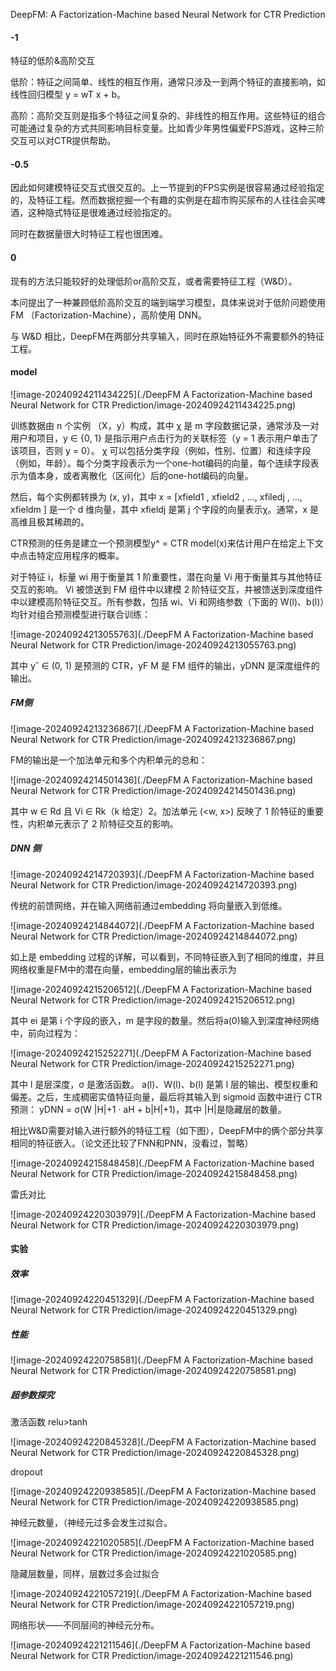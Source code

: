 DeepFM: A Factorization-Machine based Neural Network for CTR Prediction

#### -1

特征的低阶&高阶交互

低阶：特征之间简单、线性的相互作用，通常只涉及一到两个特征的直接影响，如线性回归模型 y = wT x + b。

高阶：高阶交互则是指多个特征之间复杂的、非线性的相互作用。这些特征的组合可能通过复杂的方式共同影响目标变量。比如青少年男性偏爱FPS游戏，这种三阶交互可以对CTR提供帮助。

#### -0.5

因此如何建模特征交互式很交互的。上一节提到的FPS实例是很容易通过经验指定的，及特征工程。然而数据挖掘一个有趣的实例是在超市购买尿布的人往往会买啤酒，这种隐式特征是很难通过经验指定的。

同时在数据量很大时特征工程也很困难。

#### 0

现有的方法只能较好的处理低阶or高阶交互，或者需要特征工程（W&D）。

本问提出了一种兼顾低阶高阶交互的端到端学习模型，具体来说对于低阶问题使用FM （Factorization-Machine），高阶使用 DNN。

与 W&D 相比，DeepFM在两部分共享输入，同时在原始特征外不需要额外的特征工程。

#### model

![image-20240924211434225](./DeepFM A Factorization-Machine based Neural Network for CTR Prediction/image-20240924211434225.png)

训练数据由 n 个实例 （X，y）构成，其中 χ 是 m 字段数据记录，通常涉及一对用户和项目，y ∈ {0, 1} 是指示用户点击行为的关联标签（y = 1 表示用户单击了该项目，否则 y = 0）。 χ 可以包括分类字段（例如，性别、位置）和连续字段（例如，年龄）。每个分类字段表示为一个one-hot编码的向量，每个连续字段表示为值本身，或者离散化（区间化）后的one-hot编码的向量。

然后，每个实例都转换为 (x, y)，其中 x = [xfield1 , xfield2 , ..., xfiledj , ..., xfieldm ] 是一个 d 维向量，其中 xfieldj 是第 j 个字段的向量表示χ。通常，x 是高维且极其稀疏的。

CTR预测的任务是建立一个预测模型y^ = CTR model(x)来估计用户在给定上下文中点击特定应用程序的概率。

对于特征 i，标量 wi 用于衡量其 1 阶重要性，潜在向量 Vi 用于衡量其与其他特征交互的影响。 Vi 被馈送到 FM 组件中以建模 2 阶特征交互，并被馈送到深度组件中以建模高阶特征交互。所有参数，包括 wi、Vi 和网络参数（下面的 W(l)、b(l)）均针对组合预测模型进行联合训练：

![image-20240924213055763](./DeepFM A Factorization-Machine based Neural Network for CTR Prediction/image-20240924213055763.png)

其中 yˆ ∈ (0, 1) 是预测的 CTR，yF M 是 FM 组件的输出，yDNN 是深度组件的输出。

##### FM侧

![image-20240924213236867](./DeepFM A Factorization-Machine based Neural Network for CTR Prediction/image-20240924213236867.png)

FM的输出是一个加法单元和多个内积单元的总和：

![image-20240924214501436](./DeepFM A Factorization-Machine based Neural Network for CTR Prediction/image-20240924214501436.png)

其中 w ∈ Rd 且 Vi ∈ Rk（k 给定）2。加法单元 (<w, x>) 反映了 1 阶特征的重要性，内积单元表示了 2 阶特征交互的影响。

##### DNN 侧

![image-20240924214720393](./DeepFM A Factorization-Machine based Neural Network for CTR Prediction/image-20240924214720393.png)

传统的前馈网络，并在输入网络前通过embedding 将向量嵌入到低维。

![image-20240924214844072](./DeepFM A Factorization-Machine based Neural Network for CTR Prediction/image-20240924214844072.png)

如上是 embedding 过程的详解，可以看到，不同特征嵌入到了相同的维度，并且网络权重是FM中的潜在向量，embedding层的输出表示为

![image-20240924215206512](./DeepFM A Factorization-Machine based Neural Network for CTR Prediction/image-20240924215206512.png)

其中 ei 是第 i 个字段的嵌入，m 是字段的数量。然后将a(0)输入到深度神经网络中，前向过程为：

![image-20240924215252271](./DeepFM A Factorization-Machine based Neural Network for CTR Prediction/image-20240924215252271.png)

其中 l 是层深度，σ 是激活函数。 a(l)、W(l)、b(l) 是第 l 层的输出、模型权重和偏差。之后，生成稠密实值特征向量，最后将其输入到 sigmoid 函数中进行 CTR 预测： yDNN = σ(W |H|+1 · aH + b|H|+1)，其中 |H|是隐藏层的数量。

相比W&D需要对输入进行额外的特征工程（如下图），DeepFM中的俩个部分共享相同的特征嵌入。（论文还比较了FNN和PNN，没看过，暂略）

![image-20240924215848458](./DeepFM A Factorization-Machine based Neural Network for CTR Prediction/image-20240924215848458.png)

雷氏对比

![image-20240924220303979](./DeepFM A Factorization-Machine based Neural Network for CTR Prediction/image-20240924220303979.png)

#### 实验

##### 效率

![image-20240924220451329](./DeepFM A Factorization-Machine based Neural Network for CTR Prediction/image-20240924220451329.png)

##### 性能

![image-20240924220758581](./DeepFM A Factorization-Machine based Neural Network for CTR Prediction/image-20240924220758581.png)

##### 超参数探究

激活函数 relu>tanh

![image-20240924220845328](./DeepFM A Factorization-Machine based Neural Network for CTR Prediction/image-20240924220845328.png)

dropout

![image-20240924220938585](./DeepFM A Factorization-Machine based Neural Network for CTR Prediction/image-20240924220938585.png)

神经元数量，（神经元过多会发生过拟合。

![image-20240924221020585](./DeepFM A Factorization-Machine based Neural Network for CTR Prediction/image-20240924221020585.png)

隐藏层数量，同样，层数过多会过拟合

![image-20240924221057219](./DeepFM A Factorization-Machine based Neural Network for CTR Prediction/image-20240924221057219.png)

网络形状——不同层间的神经元分布。

![image-20240924221211546](./DeepFM A Factorization-Machine based Neural Network for CTR Prediction/image-20240924221211546.png)

